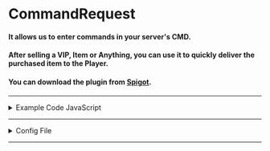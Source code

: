 # CommandRequest
#### It allows us to enter commands in your server's CMD.
#### After selling a VIP, Item or Anything, you can use it to quickly deliver the purchased item to the Player.
#### You can download the plugin from [Spigot](https://www.spigotmc.org/resources/commandrequest.105097/).

---

<details><summary>Example Code JavaScript</summary>
  
```js
function opPlayer(username){
  const post = fetch(`localhost:8080/command?username=root&password=secret&command=op ${username}`, {method: "POST"})
    .then(res => res.json());
  console.log(post);
}
opPlayer("NoNametxt");
```

</details>

---

<details><summary>Config File</summary>
  
```yaml
# CommandRequest
# Usage:
# It can only be used with the Post method.
# localhost:8080/command?username=root&password=secret&command=op NoNametxt

username: "root"
password: "secret"
url: "/command" # localhost:PORT/command
port: 8080 # localhost:8080
```
  
</details>

---
